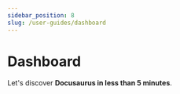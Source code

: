 ```yaml
---
sidebar_position: 8
slug: /user-guides/dashboard
---
```


# Dashboard

Let's discover **Docusaurus in less than 5 minutes**.
